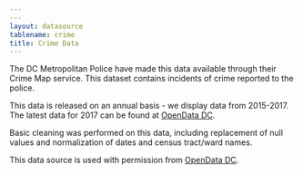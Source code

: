 ```yaml
---
---
layout: datasource
tablename: crime
title: Crime Data
---
```


The DC Metropolitan Police have made this data available through their Crime Map service.  This dataset contains incidents of crime reported to the police.

This data is released on an annual basis - we display data from 2015-2017. The latest data for 2017 can be found at [OpenData DC](http://opendata.dc.gov/datasets/crime-incidents-in-2017).

Basic cleaning was performed on this data, including replacement of null values and normalization of dates and census tract/ward names.

This data source is used with permission from [OpenData DC]({{site.baseurl}}/opendata).
